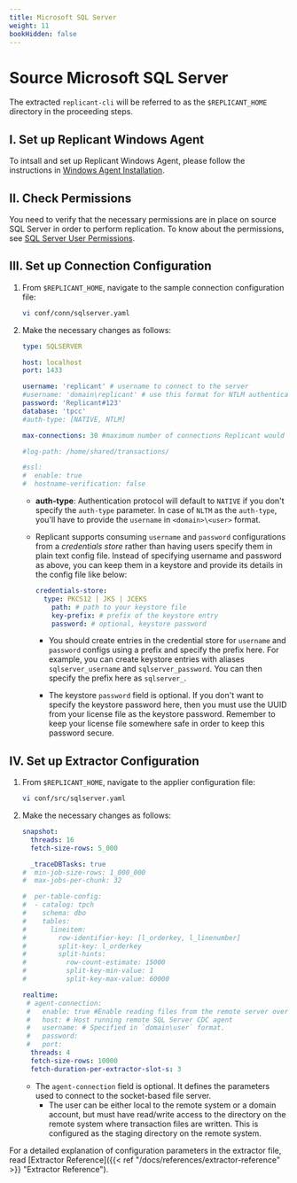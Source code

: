 ```yaml
---
title: Microsoft SQL Server
weight: 11
bookHidden: false
---
```


# Source Microsoft SQL Server

The extracted `replicant-cli` will be referred to as the `$REPLICANT_HOME` directory in the proceeding steps.

## I. Set up Replicant Windows Agent

To intsall and set up Replicant Windows Agent, please follow the instructions in [Windows Agent Installation](/docs/references/source-prerequisites/sqlserver/#windows-agent-installation).

## II. Check Permissions

You need to verify that the necessary permissions are in place on source SQL Server in order to perform replication. To know about the permissions, see [SQL Server User Permissions](/docs/references/source-prerequisites/sqlserver/#sql-server-user-permissions).

## III. Set up Connection Configuration

1. From `$REPLICANT_HOME`, navigate to the sample connection configuration file:

   ```BASH
   vi conf/conn/sqlserver.yaml
   ```

2. Make the necessary changes as follows:

   ```YAML
   type: SQLSERVER

   host: localhost
   port: 1433

   username: 'replicant' # username to connect to the server
   #username: 'domain\replicant' # use this format for NTLM authentication
   password: 'Replicant#123'
   database: 'tpcc'
   #auth-type: [NATIVE, NTLM]

   max-connections: 30 #maximum number of connections Replicant would use to fetch data from source.

   #log-path: /home/shared/transactions/

   #ssl:
   #  enable: true
   #  hostname-verification: false
   ```

   - **auth-type**: Authentication protocol will default to `NATIVE` if you don't specify the `auth-type` parameter. In case of `NLTM` as the `auth-type`, you'll have to provide the `username` in `<domain>\<user>` format.

   - Replicant supports consuming `username` and `password` configurations from a _credentials store_ rather than having users specify them in plain text config file. Instead of specifying username and password as above, you can keep them in a keystore and provide its details in the config file like below:

     ```YAML
     credentials-store:
       type: PKCS12 | JKS | JCEKS
         path: # path to your keystore file
         key-prefix: # prefix of the keystore entry
         password: # optional, keystore password
     ```

     - You should create entries in the credential store for `username` and `password` configs using a prefix and specify the prefix here. For example, you can create keystore entries with aliases `sqlserver_username` and `sqlserver_password`. You can then specify the prefix here as `sqlserver_`.

     - The keystore `password` field is optional. If you don't want to specify the keystore password here, then you must use the UUID from your license file as the keystore password. Remember to keep your license file somewhere safe in order to keep this password secure.

## IV. Set up Extractor Configuration

1. From `$REPLICANT_HOME`, navigate to the applier configuration file:
   ```BASH
   vi conf/src/sqlserver.yaml
   ```
2. Make the necessary changes as follows:

   ```YAML
   snapshot:
     threads: 16
     fetch-size-rows: 5_000

     _traceDBTasks: true
   #  min-job-size-rows: 1_000_000
   #  max-jobs-per-chunk: 32

   #  per-table-config:
   #  - catalog: tpch      
   #    schema: dbo
   #    tables:
   #      lineitem:
   #        row-identifier-key: [l_orderkey, l_linenumber]
   #        split-key: l_orderkey
   #        split-hints:
   #          row-count-estimate: 15000
   #          split-key-min-value: 1
   #          split-key-max-value: 60000

   realtime:
    # agent-connection:
    #   enable: true #Enable reading files from the remote server over a socket.
    #   host: # Host running remote SQL Server CDC agent
    #   username: # Specified in `domain\user` format.
    #   password:
    #   port:
     threads: 4
     fetch-size-rows: 10000
     fetch-duration-per-extractor-slot-s: 3
   ```

   * The `agent-connection` field is optional. It defines the parameters used to connect to the socket-based file server.
     * The user can be either local to the remote system or a domain account, but must have read/write access to the directory on the remote system where transaction files are written. This is configured as the staging directory on the remote system.

For a detailed explanation of configuration parameters in the extractor file, read [Extractor Reference]({{< ref "/docs/references/extractor-reference" >}} "Extractor Reference").
